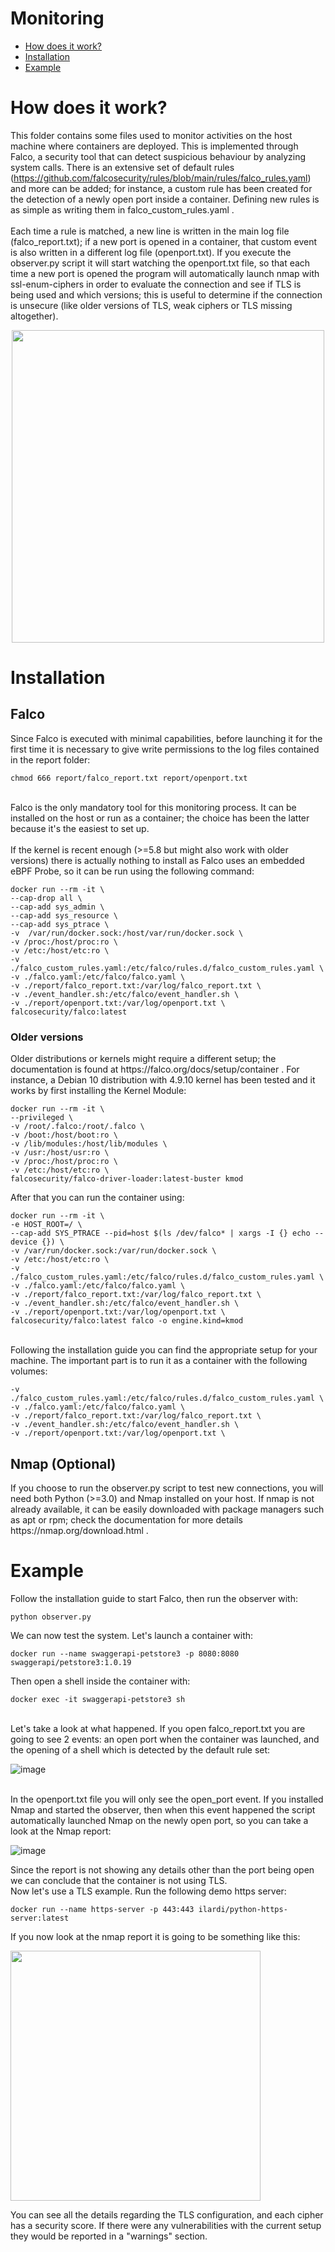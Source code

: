 # Monitoring

- [How does it work?](#how-does-it-work)
- [Installation](#Installation)
- [Example](#Example)

# How does it work?
This folder contains some files used to monitor activities on the host machine where containers are deployed. This is implemented through Falco, a security tool that can detect suspicious behaviour by analyzing system calls. There is an extensive set of default rules (https://github.com/falcosecurity/rules/blob/main/rules/falco_rules.yaml) and more can be added; for instance, a custom rule has been created for the detection of a newly open port inside a container. Defining new rules is as simple as writing them in falco_custom_rules.yaml .
<br><br>
Each time a rule is matched, a new line is written in the main log file (falco_report.txt); if a new port is opened in a container, that custom event is also written in a different log file (openport.txt). If you execute the observer.py script it will start watching the openport.txt file, so that each time a new port is opened the program will automatically launch nmap with ssl-enum-ciphers in order to evaluate the connection and see if TLS is being used and which versions; this is useful to determine if the connection is unsecure (like older versions of TLS, weak ciphers or TLS missing altogether).   

<p align="center">
<img src="https://github.com/user-attachments/assets/1e0f9a65-fef5-4400-8ea2-00603c7a285f"  height="500"></img>
</p>

# Installation
<h2>Falco</h2>
Since Falco is executed with minimal capabilities, before launching it for the first time it is necessary to give write permissions to the log files contained in the report folder:
<pre><code>chmod 666 report/falco_report.txt report/openport.txt</code></pre>

<br>
Falco is the only mandatory tool for this monitoring process. It can be installed on the host or run as a container; the choice has been the latter because it's the easiest to set up. 
<br><br>
If the kernel is recent enough (>=5.8 but might also work with older versions) there is actually nothing to install as Falco uses an embedded eBPF Probe, so it can be run using the following command:
<pre><code>docker run --rm -it \
--cap-drop all \
--cap-add sys_admin \
--cap-add sys_resource \
--cap-add sys_ptrace \
-v  /var/run/docker.sock:/host/var/run/docker.sock \
-v /proc:/host/proc:ro \
-v /etc:/host/etc:ro \
-v ./falco_custom_rules.yaml:/etc/falco/rules.d/falco_custom_rules.yaml \
-v ./falco.yaml:/etc/falco/falco.yaml \
-v ./report/falco_report.txt:/var/log/falco_report.txt \
-v ./event_handler.sh:/etc/falco/event_handler.sh \
-v ./report/openport.txt:/var/log/openport.txt \
falcosecurity/falco:latest</code></pre>

<h3>Older versions</h3>
Older distributions or kernels might require a different setup; the documentation is found at https://falco.org/docs/setup/container . For instance, a Debian 10 distribution with 4.9.10 kernel has been tested and it works by first installing the Kernel Module: 
<pre><code>docker run --rm -it \
--privileged \
-v /root/.falco:/root/.falco \
-v /boot:/host/boot:ro \
-v /lib/modules:/host/lib/modules \
-v /usr:/host/usr:ro \
-v /proc:/host/proc:ro \
-v /etc:/host/etc:ro \
falcosecurity/falco-driver-loader:latest-buster kmod
</code></pre>
After that you can run the container using:
<pre><code>docker run --rm -it \
-e HOST_ROOT=/ \
--cap-add SYS_PTRACE --pid=host $(ls /dev/falco* | xargs -I {} echo --device {}) \
-v /var/run/docker.sock:/var/run/docker.sock \
-v /etc:/host/etc:ro \
-v ./falco_custom_rules.yaml:/etc/falco/rules.d/falco_custom_rules.yaml \
-v ./falco.yaml:/etc/falco/falco.yaml \
-v ./report/falco_report.txt:/var/log/falco_report.txt \
-v ./event_handler.sh:/etc/falco/event_handler.sh \
-v ./report/openport.txt:/var/log/openport.txt \
falcosecurity/falco:latest falco -o engine.kind=kmod
</code></pre>

<br>
Following the installation guide you can find the appropriate setup for your machine. The important part is to run it as a container with the following volumes:
<pre><code>-v ./falco_custom_rules.yaml:/etc/falco/rules.d/falco_custom_rules.yaml \
-v ./falco.yaml:/etc/falco/falco.yaml \
-v ./report/falco_report.txt:/var/log/falco_report.txt \
-v ./event_handler.sh:/etc/falco/event_handler.sh \
-v ./report/openport.txt:/var/log/openport.txt \</code></pre>

<h2>Nmap (Optional)</h2>
If you choose to run the observer.py script to test new connections, you will need both Python (>=3.0) and Nmap installed on your host. If nmap is not already available, it can be easily downloaded with package managers such as apt or rpm; check the documentation for more details https://nmap.org/download.html .

# Example
Follow the installation guide to start Falco, then run the observer with:
<pre><code>python observer.py</code></pre>
We can now test the system. Let's launch a container with:
<pre><code>docker run --name swaggerapi-petstore3 -p 8080:8080 swaggerapi/petstore3:1.0.19</code></pre>
Then open a shell inside the container with:
<pre><code>docker exec -it swaggerapi-petstore3 sh</code></pre>

<br>
Let's take a look at what happened. If you open falco_report.txt you are going to see 2 events: an open port when the container was launched, and the opening of a shell which is detected by the default rule set:

![image](https://github.com/user-attachments/assets/634b80a4-208a-4093-90f0-cdf1f669bf69)

<br>
In the openport.txt file you will only see the open_port event. If you installed Nmap and started the observer, then when this event happened the script automatically launched Nmap on the newly open port, so you can take a look at the Nmap report:

![image](https://github.com/user-attachments/assets/b95aa061-1e92-4a21-9254-226cba5b2783)

Since the report is not showing any details other than the port being open we can conclude that the container is not using TLS.
<br>
Now let's use a TLS example. Run the following demo https server:
<pre><code>docker run --name https-server -p 443:443 ilardi/python-https-server:latest</code></pre>
If you now look at the nmap report it is going to be something like this:

<img src="https://github.com/user-attachments/assets/23a4a7a1-4aa9-4911-85e1-deb6e5987071"  height="400"></img>

You can see all the details regarding the TLS configuration, and each cipher has a security score. If there were any vulnerabilities with the current setup they would be reported in a "warnings" section.  
